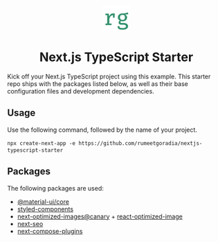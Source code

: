 <p align="center">
  <a href="https://www.rumeetgoradia.com">
    <img alt="Rumeet Goradia" src="public/images/favicon.png" width="60" />
  </a>
</p>
<h1 align="center">
Next.js TypeScript Starter
</h1>

Kick off your Next.js TypeScript project using this example. This starter repo ships with the packages listed below, as well as their base configuration files and development dependencies.

## Usage

Use the following command, followed by the name of your project.

```
npx create-next-app -e https://github.com/rumeetgoradia/nextjs-typescript-starter 
```

## Packages

The following packages are used:

- [@material-ui/core](https://www.npmjs.com/package/@material-ui/core)
- [styled-components](https://www.npmjs.com/package/styled-components)
- [next-optimized-images@canary](https://www.npmjs.com/package/next-optimized-images) + [react-optimized-image](https://www.npmjs.com/package/react-optimized-image)
- [next-seo](https://www.npmjs.com/package/next-seo)
- [next-compose-plugins](https://www.npmjs.com/package/next-compose-plugins)

